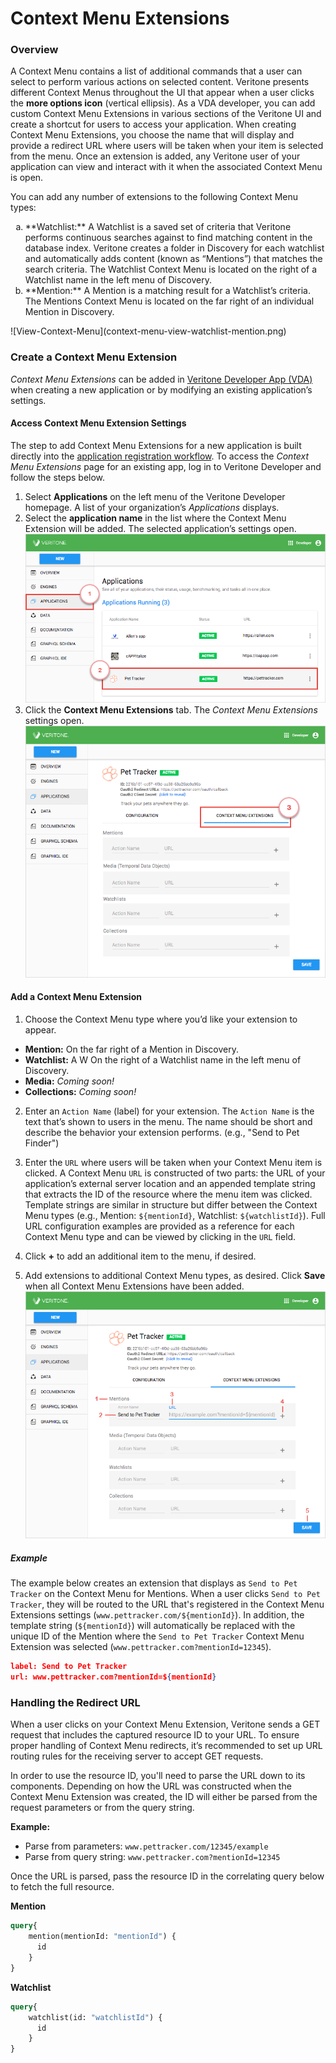# Context Menu Extensions



### Overview
A Context Menu contains a list of additional commands that a user can select to perform various actions on selected content. Veritone presents different Context Menus throughout the UI that appear when a user clicks the **more options icon** (vertical ellipsis). As a VDA developer, you can add custom Context Menu Extensions in various sections of the Veritone UI and create a shortcut for users to access your application. When creating Context Menu Extensions, you choose the name that will display and provide a redirect URL where users will be taken when your item is selected from the menu. Once an extension is added, any Veritone user of your application can view and interact with it when the associated Context Menu is open.

You can add any number of extensions to the following Context Menu types: 
 <ol type="a">
  <li>**Watchlist:** A Watchlist is a saved set of criteria that Veritone performs continuous searches against to find matching content in the database index. Veritone creates a folder in Discovery for each watchlist and automatically adds content (known as “Mentions”) that matches the search criteria. The Watchlist Context Menu is located on the right of a Watchlist name in the left menu of Discovery.</li>
  <li>**Mention:** A Mention is a matching result for a Watchlist’s criteria. The Mentions Context Menu is located on the far right of an individual Mention in Discovery.</li>
</ol>
![View-Context-Menu](context-menu-view-watchlist-mention.png)

### Create a Context Menu Extension
*Context Menu Extensions* can be added in [Veritone Developer App (VDA)](https://developer.veritone.com/applications/overview) when creating a new application or by modifying an existing application’s settings.

#### Access Context Menu Extension Settings
The step to add Context Menu Extensions for a new application is built directly into the [application registration workflow](/applications/quick-start/step-1). To access the *Context Menu Extensions* page for an existing app, log in to Veritone Developer and follow the steps below.
1. Select **Applications** on the left menu of the Veritone Developer homepage. A list of your organization’s *Applications* displays.
2. Select the **application name** in the list where the Context Menu Extension will be added. The selected application’s settings open.
![Access-Context-Menu-Settings-1](context-menu-access-1.png)
3. Click the **Context Menu Extensions** tab. The *Context Menu Extensions* settings open.
![Access-Context-Menu-Settings-2](context-menu-access-2.png)

#### Add a Context Menu Extension
1. Choose the Context Menu type where you’d like your extension to appear.
 *   **Mention:** On the far right of a Mention in Discovery.
 *   **Watchlist:** A W On the right of a Watchlist name in the left menu of Discovery.
 *   **Media:** *Coming soon!*
 *   **Collections:** *Coming soon!*

2. Enter an `Action Name` (label) for your extension. The `Action Name` is the text that’s shown to users in the menu. The name should be short and describe the behavior your extension performs. (e.g., "Send to Pet Finder")

3. Enter the `URL` where users will be taken when your Context Menu item is clicked. A Context Menu `URL` is constructed of two parts: the URL of your application’s external server location and an appended template string that extracts the ID of the resource where the menu item was clicked. Template strings are similar in structure but differ between the Context Menu types (e.g., Mention: `${mentionId}`, Watchlist: `${watchlistId}`). Full URL configuration examples are provided as a reference for each Context Menu type and can be viewed by clicking in the `URL` field.

4. Click **+** to add an additional item to the menu, if desired.

5. Add extensions to additional Context Menu types, as desired. Click **Save** when all Context Menu Extensions have been added.
![Create-Context-Menu](context-menu-create.png)

##### Example

The example below creates an extension that displays as `Send to Pet Tracker` on the Context Menu for Mentions. When a user clicks `Send to Pet Tracker`, they will be routed to the URL that's registered in the Context Menu Extensions settings (`www.pettracker.com/${mentionId}`). In addition, the template string (`${mentionId}`) will automatically be replaced with the unique ID of the Mention where the `Send to Pet Tracker` Context Menu Extension was selected (`www.pettracker.com?mentionId=12345`).
```json
label: Send to Pet Tracker
url: www.pettracker.com?mentionId=${mentionId}
```

### Handling the Redirect URL

When a user clicks on your Context Menu Extension, Veritone sends a GET request that includes the captured resource ID to your URL. To ensure proper handling of Context Menu redirects, it’s recommended to set up URL routing rules for the receiving server to accept GET requests. 

In order to use the resource ID, you'll need to parse the URL down to its components. Depending on how the URL was constructed when the Context Menu Extension was created, the ID will either be parsed from the request parameters or from the query string. 

**Example:**
* Parse from parameters: `www.pettracker.com/12345/example` 
* Parse from query string: `www.pettracker.com?mentionId=12345` 

Once the URL is parsed, pass the resource ID in the correlating query below to fetch the full resource.

**Mention**
```graphql
query{
    mention(mentionId: "mentionId") {
      id
    }  
}
```

**Watchlist**
```graphql
query{
    watchlist(id: "watchlistId") {
      id
    }  
}
```
